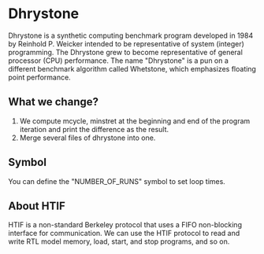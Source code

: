 # Dhrystone

Dhrystone is a synthetic computing benchmark program developed in 1984 by Reinhold P. Weicker intended to be representative of system (integer) programming. The Dhrystone grew to become representative of general processor (CPU) performance. The name "Dhrystone" is a pun on a different benchmark algorithm called Whetstone, which emphasizes floating point performance.

## What we change?

1. We compute mcycle, minstret at the beginning and end of the program iteration and print the difference as the result.
2. Merge several files of dhrystone into one.

## Symbol

You can define the "NUMBER_OF_RUNS" symbol to set loop times.

## About HTIF

HTIF is a non-standard Berkeley protocol that uses a FIFO non-blocking interface for communication. We can use the HTIF protocol to read and write RTL model memory, load, start, and stop programs, and so on.
